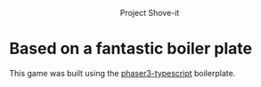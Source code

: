 <p align="center">
  Project Shove-it
</p>

# Based on a fantastic boiler plate

This game was built using the [phaser3-typescript](https://github.com/digitsensitive/phaser3-typescript) boilerplate.
